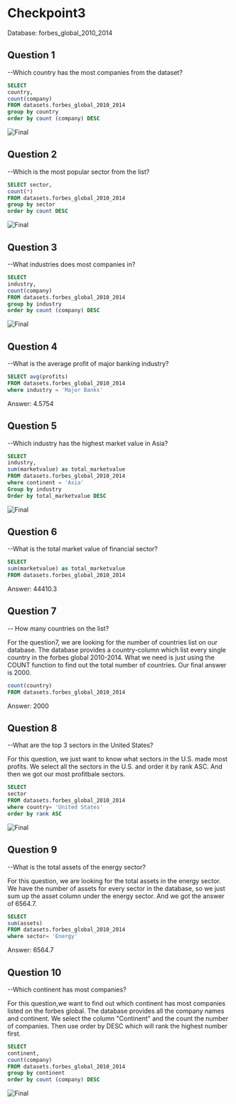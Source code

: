 # Checkpoint3
Database: forbes_global_2010_2014







## Question 1
--Which country has the most companies from the dataset?

```sql
SELECT 
country,
count(company)
FROM datasets.forbes_global_2010_2014
group by country
order by count (company) DESC 
```
![Final](Visualization/final1.png)

## Question 2
--Which is the most popular sector from the list?

```sql
SELECT sector,
count(*) 
FROM datasets.forbes_global_2010_2014
group by sector
order by count DESC
```
![Final](Visualization/final2.png)

## Question 3
--What industries does most companies in?

```sql
SELECT 
industry,
count(company)
FROM datasets.forbes_global_2010_2014
group by industry
order by count (company) DESC 
```
![Final](Visualization/final3.png)

## Question 4
--What is the average profit of major banking industry?

```sql
SELECT avg(profits)
FROM datasets.forbes_global_2010_2014
where industry = 'Major Banks' 

```
Answer: 4.5754

## Question 5
--Which industry has the highest market value in Asia?

```sql
SELECT 
industry,
sum(marketvalue) as total_marketvalue
FROM datasets.forbes_global_2010_2014 
where continent = 'Asia'
Group by industry
Order by total_marketvalue DESC
```
![Final](Visualization/final5.png)

## Question 6
--What is the total market value of financial sector?

```sql
SELECT 
sum(marketvalue) as total_marketvalue
FROM datasets.forbes_global_2010_2014 
```
Answer: 44410.3

## Question 7
-- How many countries on the list?

For the question7, we are looking for the number of countries list on our database. The database provides a country-column which list every single country in the forbes global 2010-2014. What we need is just using the COUNT function to find out the total number of countries. Our final answer is 2000.

```sql
count(country)
FROM datasets.forbes_global_2010_2014 
```
Answer: 2000

## Question 8
--What are the top 3 sectors in the United States?

For this question, we just want to know what sectors in the U.S. made most profits. We select all the sectors in the U.S. and order it by rank ASC. And then we got our most profitbale sectors.

```sql
SELECT 
sector
FROM datasets.forbes_global_2010_2014
where country= 'United States'
order by rank ASC
```
![Final](Visualization/final8.png)

## Question 9
--What is the total assets of the energy sector?

For this question, we are looking for the total assets in the energy sector. We have the number of assets for every sector in the database, so we just sum up the asset column under the energy sector. And we got the answer of 6564.7.

```sql
SELECT 
sum(assets)
FROM datasets.forbes_global_2010_2014
where sector= 'Energy'
```
Answer: 6564.7

## Question 10
--Which continent has most companies?

For this question,we want to find out which continent has most companies listed on the forbes global. The database provides all the company names and continent. We select the column "Continent" and the count the number of companies. Then use order by DESC which will rank the highest number first.

```sql
SELECT 
continent,
count(company)
FROM datasets.forbes_global_2010_2014
group by continent
order by count (company) DESC
```
![Final](Visualization/final10.png)



